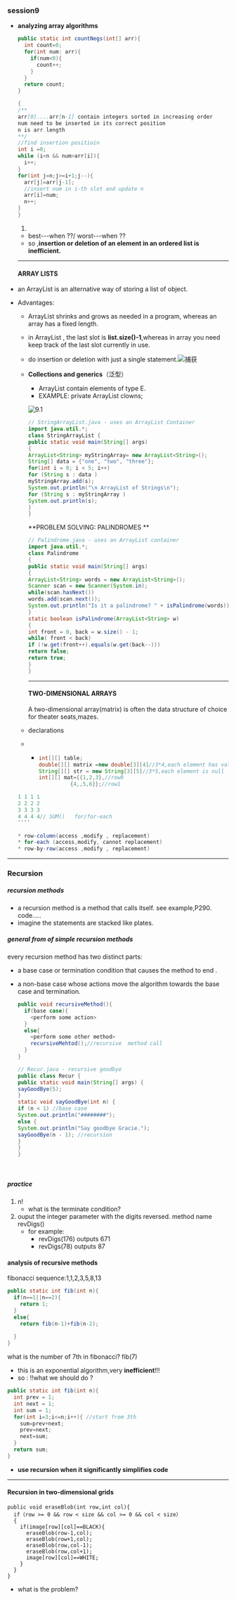 ### session9

- **analyzing array algorithms**

  ```java
  public static int countNegs(int[] arr){
    int count=0;
    for(int num: arr){
      if(num<0){
        count++;
      }
    }
    return count;
  }
  ```

  ```java
  {
  /** 
  arr[0]....arr[n-1] contain integers sorted in increasing order
  num need to be inserted in its correct position
  n is arr.length
  **/
  //find insertion positioin
  int i =0;
  while (i<n && num>arr[i]){
    i++;
  }
  for(int j=n;j>=i+1;j--){
    arr[j]=arr[j-1];
    //insert num in i-th slot and update n
    arr[i]=num;
    n++;
  }
  }
  ```

  1. ​

  - best---when ??/  worst---when ??
  - so ,**insertion or deletion of an element in an ordered list is inefficient.**

  ------

  #### ARRAY LISTS


- an ArrayList is an alternative way of storing a list of object.

- Advantages:

  - ArrayList shrinks and grows as needed in a program, whereas  an array has a fixed length.

  - in ArrayList , the last slot is **list.size()-1**,whereas in array you need keep track of the last slot currently in use.

  - do insertion or deletion with just a single statement.![捕获](B:\pangpang\AP\chapter4\捕获.PNG)

  - **Collections and generics**（泛型）

    - ArrayList<E> contain elements of type E.
    - EXAMPLE: private ArrayList<Clown> clowns;

    ![9.1](B:\pangpang\AP\2017暑假Java课外辅导\image\9.1.PNG)

    ```java
    // StringArrayList.java - uses an ArrayList Container
    import java.util.*;
    class StringArrayList {
    public static void main(String[] args)
    {
    ArrayList<String> myStringArray= new ArrayList<String>();
    String[] data = {"one", "two", "three"};
    for(int i = 0; i < 5; i++)
    for (String s : data )
    myStringArray.add(s);
    System.out.println("\n ArrayList of Strings\n");
    for (String s : myStringArray )
    System.out.println(s);
    }
    }	
    ```

    **PROBLEM SOLVING: PALINDROMES **

    ```java
    // Palindrome.java - uses an ArrayList container
    import java.util.*;
    class Palindrome
    {
    public static void main(String[] args)
    {
    ArrayList<String> words = new ArrayList<String>();
    Scanner scan = new Scanner(System.in);
    while(scan.hasNext())
    words.add(scan.next());
    System.out.println("Is it a palindrome? " + isPalindrome(words));
    }
    static boolean isPalindrome(ArrayList<String> w)
    {
    int front = 0, back = w.size() - 1;
    while( front < back)
    if (!w.get(front++).equals(w.get(back--)))
    return false;
    return true;
    }
    }
    ```

    ------

    #### TWO-DIMENSIONAL ARRAYS

    A two-dimensional array(matrix) is often the data structure of choice for theater seats,mazes.

  - declarations

  - - ```java
      int[][] table;
      double[][] matrix =new double[3][4]//3*4,each element has value 0.0
      String[][] str = new String[3][5]//3*5,each element is null
      int[][] mat={{1,2,3},//row0
      			{4,,5,6}};//row1
      ```

  ```java
  1 1 1 1
  2 2 2 2
  3 3 3 3
  4 4 4 4// SUM()   for/for-each
  ​````

  * row-column(access ,modify , replacement)
  * for-each (access,modify, cannot replacement)
  * row-by-row(access ,modify , replacement)
  ```

----

### Recursion

##### recursion methods

- a recursion  method is a method that calls itself. see example,P290. code.....
- imagine the statements are stacked like plates.

##### general from of simple recursion methods

every recursion method has two distinct parts:

- a base case or termination condition that causes the method to end .

- a non-base case whose actions move the algorithm towards the base case and termination.

  ```java
  public void recursiveMethod(){
    if(base case){
      <perform some action>
    }
    else{
      <perform some other method>
      recursiveMehtod();//recursive  method call
    }  
  }
  ```

  ```java
  // Recur.java - recursive goodbye
  public class Recur {
  public static void main(String[] args) {
  sayGoodBye(5);
  }
  static void sayGoodBye(int n) {
  if (n < 1) //base case
  System.out.println("########");
  else {
  System.out.println("Say goodbye Gracie.");
  sayGoodBye(n - 1); //recursion
  }
  }
  }
  ```

  ​

##### practice

1. n!
   - what is the terminate condition?
2. ouput the integer parameter with the digits reversed.  method name revDigs()
   - for example:
     - revDigs(176)     outputs 671
     - revDigs(78)       outputs 87

#### analysis of recursive methods

fibonacci sequence:1,1,2,3,5,8,13

```java
public static int fib(int n){
  if(n==1||n==2){
    return 1;
  }
  else{
    return fib(n-1)+fib(n-2);
    
  }
}
```

what is the number of 7th in fibonacci? fib(7)

- this is an exponential algorithm,very **inefficient**!!!
- so :    !!what we should do ?

```java
public static int fib(int n){
  int prev = 1;
  int next = 1;
  int sum = 1;
  for(int i=3;i<=n;i++){ //start from 3th
    sum=prev+next;
    prev=next;
    next=sum;
  }
  return sum;
}
```

- **use recursion when it significantly simplifies code**

------

#### Recursion in two-dimensional grids

```
public void eraseBlob(int row,int col){
  if（row >= 0 && row < size && col >= 0 && col < size）
  {
    if(image[row][col]==BLACK){
      eraseBlob(row-1,col);
      eraseBlob(row+1,col);
      eraseBlob(row,col-1);
      eraseBlob(row,col+1);
      image[row][col]==WHITE;
    }
  }
}
```

- what is the problem?

